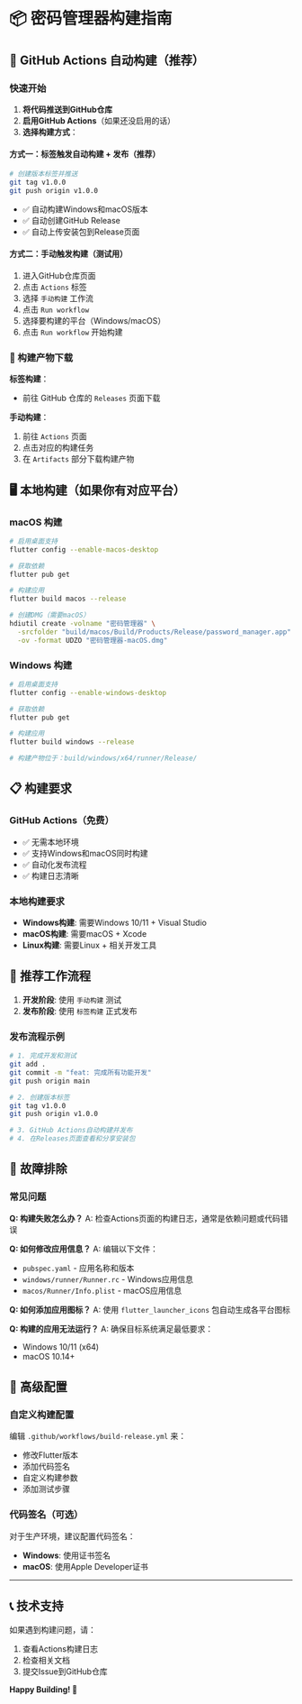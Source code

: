 # 📦 密码管理器构建指南

## 🚀 GitHub Actions 自动构建（推荐）

### 快速开始

1. **将代码推送到GitHub仓库**
2. **启用GitHub Actions**（如果还没启用的话）
3. **选择构建方式**：

#### 方式一：标签触发自动构建 + 发布（推荐）
```bash
# 创建版本标签并推送
git tag v1.0.0
git push origin v1.0.0
```
- ✅ 自动构建Windows和macOS版本
- ✅ 自动创建GitHub Release
- ✅ 自动上传安装包到Release页面

#### 方式二：手动触发构建（测试用）
1. 进入GitHub仓库页面
2. 点击 `Actions` 标签
3. 选择 `手动构建` 工作流
4. 点击 `Run workflow`
5. 选择要构建的平台（Windows/macOS）
6. 点击 `Run workflow` 开始构建

### 📁 构建产物下载

**标签构建**：
- 前往 GitHub 仓库的 `Releases` 页面下载

**手动构建**：
1. 前往 `Actions` 页面
2. 点击对应的构建任务
3. 在 `Artifacts` 部分下载构建产物

## 🖥️ 本地构建（如果你有对应平台）

### macOS 构建
```bash
# 启用桌面支持
flutter config --enable-macos-desktop

# 获取依赖
flutter pub get

# 构建应用
flutter build macos --release

# 创建DMG（需要macOS）
hdiutil create -volname "密码管理器" \
  -srcfolder "build/macos/Build/Products/Release/password_manager.app" \
  -ov -format UDZO "密码管理器-macOS.dmg"
```

### Windows 构建
```bash
# 启用桌面支持
flutter config --enable-windows-desktop

# 获取依赖
flutter pub get

# 构建应用
flutter build windows --release

# 构建产物位于：build/windows/x64/runner/Release/
```

## 📋 构建要求

### GitHub Actions（免费）
- ✅ 无需本地环境
- ✅ 支持Windows和macOS同时构建
- ✅ 自动化发布流程
- ✅ 构建日志清晰

### 本地构建要求
- **Windows构建**: 需要Windows 10/11 + Visual Studio
- **macOS构建**: 需要macOS + Xcode
- **Linux构建**: 需要Linux + 相关开发工具

## 🎯 推荐工作流程

1. **开发阶段**: 使用 `手动构建` 测试
2. **发布阶段**: 使用 `标签构建` 正式发布

### 发布流程示例
```bash
# 1. 完成开发和测试
git add .
git commit -m "feat: 完成所有功能开发"
git push origin main

# 2. 创建版本标签
git tag v1.0.0
git push origin v1.0.0

# 3. GitHub Actions自动构建并发布
# 4. 在Releases页面查看和分享安装包
```

## 🔧 故障排除

### 常见问题

**Q: 构建失败怎么办？**
A: 检查Actions页面的构建日志，通常是依赖问题或代码错误

**Q: 如何修改应用信息？**
A: 编辑以下文件：
- `pubspec.yaml` - 应用名称和版本
- `windows/runner/Runner.rc` - Windows应用信息
- `macos/Runner/Info.plist` - macOS应用信息

**Q: 如何添加应用图标？**
A: 使用 `flutter_launcher_icons` 包自动生成各平台图标

**Q: 构建的应用无法运行？**
A: 确保目标系统满足最低要求：
- Windows 10/11 (x64)
- macOS 10.14+

## 🚀 高级配置

### 自定义构建配置
编辑 `.github/workflows/build-release.yml` 来：
- 修改Flutter版本
- 添加代码签名
- 自定义构建参数
- 添加测试步骤

### 代码签名（可选）
对于生产环境，建议配置代码签名：
- **Windows**: 使用证书签名
- **macOS**: 使用Apple Developer证书

---

## 📞 技术支持

如果遇到构建问题，请：
1. 查看Actions构建日志
2. 检查相关文档
3. 提交Issue到GitHub仓库

**Happy Building! 🎉** 